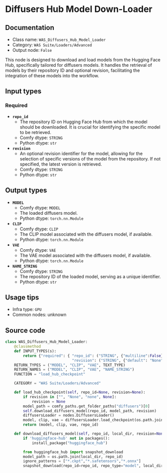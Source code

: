 # Diffusers Hub Model Down-Loader
## Documentation
- Class name: `WAS_Diffusers_Hub_Model_Loader`
- Category: `WAS Suite/Loaders/Advanced`
- Output node: `False`

This node is designed to download and load models from the Hugging Face Hub, specifically tailored for diffusers models. It handles the retrieval of models by their repository ID and optional revision, facilitating the integration of these models into the workflow.
## Input types
### Required
- **`repo_id`**
    - The repository ID on Hugging Face Hub from which the model should be downloaded. It is crucial for identifying the specific model to be retrieved.
    - Comfy dtype: `STRING`
    - Python dtype: `str`
- **`revision`**
    - An optional revision identifier for the model, allowing for the selection of specific versions of the model from the repository. If not specified, the latest version is retrieved.
    - Comfy dtype: `STRING`
    - Python dtype: `str`
## Output types
- **`MODEL`**
    - Comfy dtype: `MODEL`
    - The loaded diffusers model.
    - Python dtype: `torch.nn.Module`
- **`CLIP`**
    - Comfy dtype: `CLIP`
    - The CLIP model associated with the diffusers model, if available.
    - Python dtype: `torch.nn.Module`
- **`VAE`**
    - Comfy dtype: `VAE`
    - The VAE model associated with the diffusers model, if available.
    - Python dtype: `torch.nn.Module`
- **`NAME_STRING`**
    - Comfy dtype: `STRING`
    - The repository ID of the loaded model, serving as a unique identifier.
    - Python dtype: `str`
## Usage tips
- Infra type: `GPU`
- Common nodes: unknown


## Source code
```python
class WAS_Diffusers_Hub_Model_Loader:
    @classmethod
    def INPUT_TYPES(s):
        return {"required": { "repo_id": ("STRING", {"multiline":False}),
                              "revision": ("STRING", {"default": "None", "multiline":False})}}
    RETURN_TYPES = ("MODEL", "CLIP", "VAE", TEXT_TYPE)
    RETURN_NAMES = ("MODEL", "CLIP", "VAE", "NAME_STRING")
    FUNCTION = "load_hub_checkpoint"

    CATEGORY = "WAS Suite/Loaders/Advanced"

    def load_hub_checkpoint(self, repo_id=None, revision=None):
        if revision in ["", "None", "none", None]:
            revision = None
        model_path = comfy_paths.get_folder_paths("diffusers")[0]
        self.download_diffusers_model(repo_id, model_path, revision)
        diffusersLoader = nodes.DiffusersLoader()
        model, clip, vae = diffusersLoader.load_checkpoint(os.path.join(model_path, repo_id))
        return (model, clip, vae, repo_id)

    def download_diffusers_model(self, repo_id, local_dir, revision=None):
        if 'huggingface-hub' not in packages():
            install_package("huggingface_hub")

        from huggingface_hub import snapshot_download
        model_path = os.path.join(local_dir, repo_id)
        ignore_patterns = ["*.ckpt","*.safetensors","*.onnx"]
        snapshot_download(repo_id=repo_id, repo_type="model", local_dir=model_path, revision=revision, use_auth_token=False, ignore_patterns=ignore_patterns)

```
